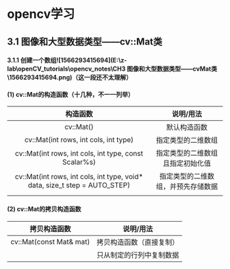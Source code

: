 # opencv学习

## 3.1 图像和大型数据类型——cv::Mat类

#### 3.1.1 创建一个数组![1566293415694](E:\z-lab\openCV_tutorials\opencv_notes\CH3 图像和大型数据类型——cvMat类\1566293415694.png)（这一段还不太理解）

#### (1) cv::Mat的构造函数（十几种，不一一列举）

|构造函数|说明/用法|
|:---:|:---:|
|cv::Mat()|默认构造函数|
|cv::Mat(int rows, int cols, int type)| 指定类型的二维数组 |
|cv::Mat(int rows, int cols, int type, const Scalar%s)| 指定类型的二维数组且指定初始化值 |
|cv::Mat(int rows, int cols, int type, void* data, size_t step = AUTO_STEP)| 指定类型的二维数组，并预先存储数据 |
||  |

#### (2) cv::Mat的拷贝构造函数

|      拷贝构造函数       |       说明/用法       |
| :-------------------: | :------------------: |
|cv::Mat(const Mat& mat)|  拷贝构造函数（直接复制）|
|						|只从制定的行列中复制数据|













